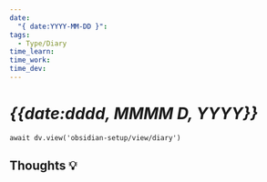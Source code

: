 ```yaml
---
date:
  "{ date:YYYY-MM-DD }": 
tags:
  - Type/Diary
time_learn: 
time_work: 
time_dev:
---
```


# _{{date:dddd, MMMM D, YYYY}}_

```dataviewjs
await dv.view('obsidian-setup/view/diary')
```

## Thoughts 💡
